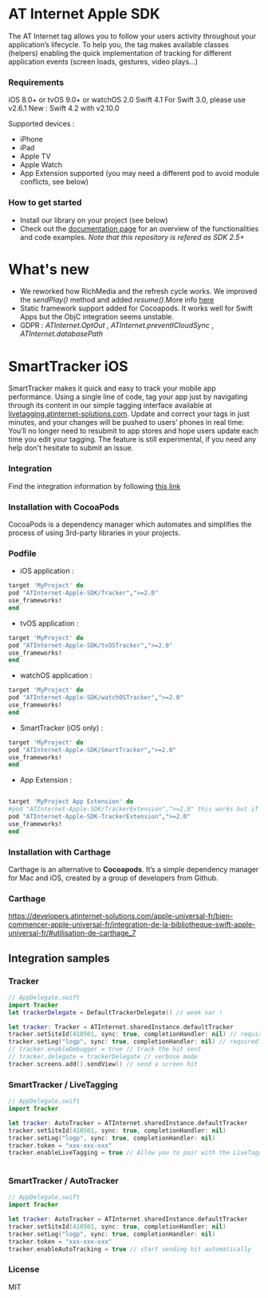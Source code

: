 # AT Internet Apple SDK

The AT Internet tag allows you to follow your users activity throughout your application’s lifecycle.
To help you, the tag makes available classes (helpers) enabling the quick implementation of tracking for different application events (screen loads, gestures, video plays…)

### Requirements
iOS 8.0+ or tvOS 9.0+ or watchOS 2.0
Swift 4.1
For Swift 3.0, please use v2.6.1
New : Swift 4.2 with v2.10.0

Supported devices : 
* iPhone 
* iPad 
* Apple TV 
* Apple Watch
* App Extension supported (you may need a different pod to avoid module conflicts, see below)

### How to get started
  - Install our library on your project (see below)
  - Check out the [documentation page] for an overview of the functionalities and code examples. _Note that this repository is refered as SDK 2.5+_

# What's new
* We reworked how RichMedia and the refresh cycle works. We improved the _sendPlay()_ method and added _resume()_.More info [here]
* Static framework support added for Cocoapods. It works well for Swift Apps but the ObjC integration seems unstable.
* GDPR : _ATInternet.OptOut_ , _ATInternet.preventICloudSync_ , _ATInternet.databasePath_

# SmartTracker iOS
SmartTracker makes it quick and easy to track your mobile app performance. Using a single line of code, tag your app just by navigating through its content in our simple tagging interface available at [livetagging.atinternet-solutions.com]. Update and correct your tags in just minutes, and your changes will be pushed to users’ phones in real time: You’ll no longer need to resubmit to app stores and hope users update each time you edit your tagging. The feature is still experimental, if you need any help don't hesitate to submit an issue.

### Integration
Find the integration information by following [this link]

### Installation with CocoaPods

CocoaPods is a dependency manager which automates and simplifies the process of using 3rd-party libraries in your projects.

### Podfile

  - iOS application : 

```ruby
target 'MyProject' do
pod "ATInternet-Apple-SDK/Tracker",">=2.0"
use_frameworks!
end
```
  - tvOS application : 

```ruby
target 'MyProject' do
pod "ATInternet-Apple-SDK/tvOSTracker",">=2.0"
use_frameworks!
end
```
  - watchOS application : 

```ruby
target 'MyProject' do
pod "ATInternet-Apple-SDK/watchOSTracker",">=2.0"
use_frameworks!
end
```
  - SmartTracker (iOS only) : 

```ruby
target 'MyProject' do
pod "ATInternet-Apple-SDK/SmartTracker",">=2.0"
use_frameworks!
end
```

  - App Extension : 

```ruby

target 'MyProject App Extension' do
#pod "ATInternet-Apple-SDK/TrackerExtension",">=2.0" this works but if you need both iOS and AppExtension, you need an another pod to avoid module conflicts
pod "ATInternet-Apple-SDK-TrackerExtension",">=2.0"
use_frameworks!
end
```

### Installation with Carthage

Carthage is an alternative to **Cocoapods**. It’s a simple dependency manager for Mac and iOS, created by a group of developers from Github.

### Carthage

https://developers.atinternet-solutions.com/apple-universal-fr/bien-commencer-apple-universal-fr/integration-de-la-bibliotheque-swift-apple-universal-fr/#utilisation-de-carthage_7

## Integration samples
### Tracker
```swift
// AppDelegate.swift
import Tracker
let trackerDelegate = DefaultTrackerDelegate() // weak var !

let tracker: Tracker = ATInternet.sharedInstance.defaultTracker
tracker.setSiteId(410501, sync: true, completionHandler: nil) // required
tracker.setLog("logp", sync: true, completionHandler: nil) // required
// tracker.enableDebugger = true // track the hit sent
// tracker.delegate = trackerDelegate // verbose mode
tracker.screens.add().sendView() // send a screen hit
```
### SmartTracker / LiveTagging
```swift
// AppDelegate.swift
import Tracker

let tracker: AutoTracker = ATInternet.sharedInstance.defaultTracker
tracker.setSiteId(410501, sync: true, completionHandler: nil)
tracker.setLog("logp", sync: true, completionHandler: nil)
tracker.token = "xxx-xxx-xxx"
tracker.enableLiveTagging = true // Allow you to pair with the LiveTagging interface
    
```
### SmartTracker / AutoTracker
```swift
// AppDelegate.swift
import Tracker

let tracker: AutoTracker = ATInternet.sharedInstance.defaultTracker
tracker.setSiteId(410501, sync: true, completionHandler: nil)
tracker.setLog("logp", sync: true, completionHandler: nil)
tracker.token = "xxx-xxx-xxx"
tracker.enableAutoTracking = true // start sending hit automatically
```

### License
MIT

   [this link]: <https://developers.atinternet-solutions.com/apple-universal-en/enabling-and-using-automatic-tracking-apple-universal-en/>
   [documentation page]: <https://developers.atinternet-solutions.com/apple-universal-en/getting-started-apple-universal-en/integration-of-the-swift-library-apple-universal-en/>
   [livetagging.atinternet-solutions.com]: <https://livetagging.atinternet-solutions.com/>
   [here]: <https://developers.atinternet-solutions.com/apple-universal-fr/contenus-de-lapplication-apple-universal-fr/rich-media-apple-universal-fr/#refresh-dynamique-2-9_3/>
